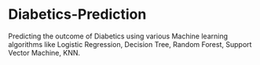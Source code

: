 # Diabetics-Prediction
Predicting the outcome of Diabetics using various Machine learning algorithms like Logistic Regression, Decision Tree, Random Forest, Support Vector Machine, KNN.
